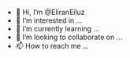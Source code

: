 - 👋 Hi, I’m @EliranEiluz
- 👀 I’m interested in ...
- 🌱 I’m currently learning ...
- 💞️ I’m looking to collaborate on ...
- 📫 How to reach me ...

<!---
EliranEiluz/EliranEiluz is a ✨ special ✨ repository because its `README.md` (this file) appears on your GitHub profile.
You can click the Preview link to take a look at your changes.
--->
